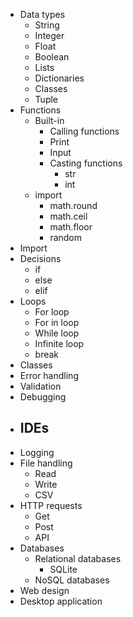 - Data types
	- String
	- Integer
	- Float
	- Boolean
	- Lists
	- Dictionaries
	- Classes
	- Tuple
- Functions
	- Built-in
		- Calling functions
		- Print
		- Input
		- Casting functions
			- str
			- int
	- import
		- math.round
		- math.ceil
		- math.floor
		- random
- Import
- Decisions
	- if
	- else
	- elif
- Loops
	- For loop
	- For in loop
	- While loop
	- Infinite loop
	- break
- Classes
- Error handling
- Validation
- Debugging
- IDEs
	- 
- Logging
- File handling
	- Read
	- Write
	- CSV
- HTTP requests
	- Get
	- Post
	- API
- Databases
	- Relational databases
		- SQLite
	- NoSQL databases
- Web design
- Desktop application